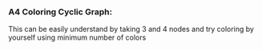 
### A4 Coloring Cyclic Graph:
 This can be easily understand by taking 3 and 4 nodes and try coloring by yourself using minimum number of colors

